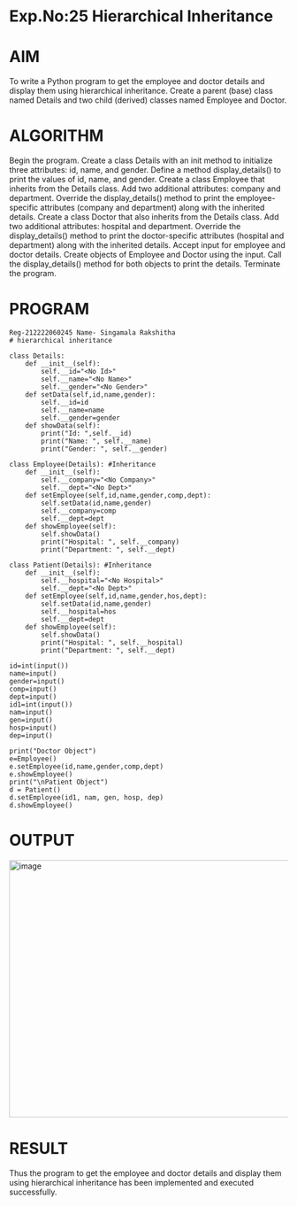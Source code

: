 # Exp.No:25 Hierarchical Inheritance
# AIM
To write a Python program to get the employee and doctor details and display them using hierarchical inheritance. Create a parent (base) class named Details and two child (derived) classes named Employee and Doctor.

# ALGORITHM
Begin the program. Create a class Details with an init method to initialize three attributes: id, name, and gender. Define a method display_details() to print the values of id, name, and gender. Create a class Employee that inherits from the Details class. Add two additional attributes: company and department. Override the display_details() method to print the employee-specific attributes (company and department) along with the inherited details. Create a class Doctor that also inherits from the Details class. Add two additional attributes: hospital and department. Override the display_details() method to print the doctor-specific attributes (hospital and department) along with the inherited details. Accept input for employee and doctor details. Create objects of Employee and Doctor using the input. Call the display_details() method for both objects to print the details. Terminate the program.

# PROGRAM
~~~
Reg-212222060245 Name- Singamala Rakshitha
# hierarchical inheritance

class Details:
    def __init__(self):
        self.__id="<No Id>"
        self.__name="<No Name>"
        self.__gender="<No Gender>"
    def setData(self,id,name,gender):
        self.__id=id
        self.__name=name
        self.__gender=gender
    def showData(self):
        print("Id: ",self.__id)
        print("Name: ", self.__name)
        print("Gender: ", self.__gender)

class Employee(Details): #Inheritance
    def __init__(self):
        self.__company="<No Company>"
        self.__dept="<No Dept>"
    def setEmployee(self,id,name,gender,comp,dept):
        self.setData(id,name,gender)
        self.__company=comp
        self.__dept=dept
    def showEmployee(self):
        self.showData()
        print("Hospital: ", self.__company)
        print("Department: ", self.__dept)

class Patient(Details): #Inheritance
    def __init__(self):
        self.__hospital="<No Hospital>"
        self.__dept="<No Dept>"
    def setEmployee(self,id,name,gender,hos,dept):
        self.setData(id,name,gender)
        self.__hospital=hos
        self.__dept=dept
    def showEmployee(self):
        self.showData()
        print("Hospital: ", self.__hospital)
        print("Department: ", self.__dept)

id=int(input())
name=input()
gender=input()
comp=input()
dept=input()
id1=int(input())
nam=input()
gen=input()
hosp=input()
dep=input()

print("Doctor Object")
e=Employee()
e.setEmployee(id,name,gender,comp,dept)
e.showEmployee()
print("\nPatient Object")
d = Patient()
d.setEmployee(id1, nam, gen, hosp, dep)
d.showEmployee()
~~~
# OUTPUT
<img width="1183" height="465" alt="image" src="https://github.com/user-attachments/assets/c4b3a3d7-e289-44fa-878e-3e058a797343" />

# RESULT 
Thus the program to get the employee and doctor details and display them using hierarchical inheritance has been implemented and executed successfully.
